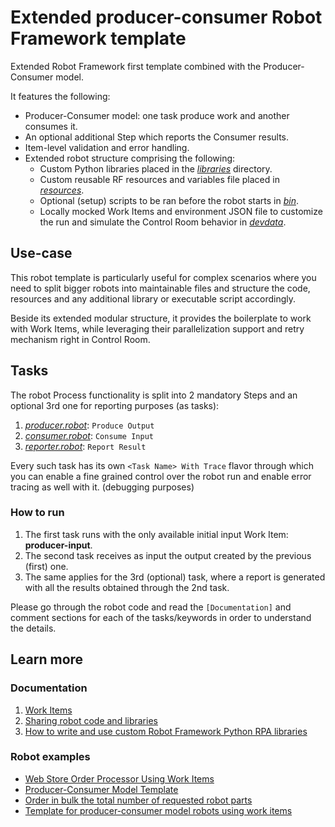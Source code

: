 # Extended producer-consumer Robot Framework template

Extended Robot Framework first template combined with the Producer-Consumer model.

It features the following:
- Producer-Consumer model: one task produce work and another consumes it.
- An optional additional Step which reports the Consumer results.
- Item-level validation and error handling.
- Extended robot structure comprising the following:
  - Custom Python libraries placed in the [*libraries*](./libraries/) directory.
  - Custom reusable RF resources and variables file placed in
    [*resources*](./resources/).
  - Optional (setup) scripts to be ran before the robot starts in [*bin*](./bin/).
  - Locally mocked Work Items and environment JSON file to customize the run and
    simulate the Control Room behavior in [*devdata*](./devdata/).

## Use-case

This robot template is particularly useful for complex scenarios where you need to
split bigger robots into maintainable files and structure the code, resources and any
additional library or executable script accordingly.

Beside its extended modular structure, it provides the boilerplate to work with Work
Items, while leveraging their parallelization support and retry mechanism right in
Control Room.

## Tasks

The robot Process functionality is split into 2 mandatory Steps and an optional 3rd one
for reporting purposes (as tasks):
1. [*producer.robot*](./producer.robot): `Produce Output`
2. [*consumer.robot*](./consumer.robot): `Consume Input`
3. [*reporter.robot*](./reporter.robot): `Report Result`

Every such task has its own `<Task Name> With Trace` flavor through which you can
enable a fine grained control over the robot run and enable error tracing as well with
it. (debugging purposes)

### How to run

1. The first task runs with the only available initial input Work Item:
   **producer-input**.
2. The second task receives as input the output created by the previous (first) one.
3. The same applies for the 3rd (optional) task, where a report is generated with all
   the results obtained through the 2nd task.

Please go through the robot code and read the `[Documentation]` and comment sections
for each of the tasks/keywords in order to understand the details.

## Learn more

### Documentation

1. [Work Items](https://robocorp.com/docs/development-guide/control-room/work-items)
2. [Sharing robot code and libraries](https://robocorp.com/docs/development-guide/qa-and-best-practices/sharing-libraries)
3. [How to write and use custom Robot Framework Python RPA libraries](https://robocorp.com/docs/development-guide/robot-framework/how-to-use-custom-python-libraries-in-your-robots#quick-recap-on-robot-framework-libraries-and-keywords)

### Robot examples

- [Web Store Order Processor Using Work Items](https://robocorp.com/portal/robot/robocorp/example-web-store-work-items)
- [Producer-Consumer Model Template](https://robocorp.com/portal/robot/robocorp/template-producer-consumer)
- [Order in bulk the total number of requested robot parts](https://robocorp.com/portal/robot/robocorp/example-orders-distribution)
- [Template for producer-consumer model robots using work items](https://github.com/robocorp/example-producer-consumer-reporting)
